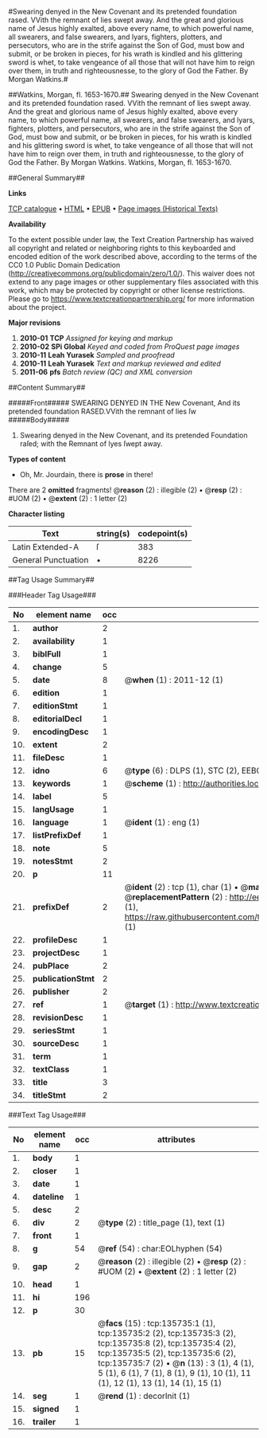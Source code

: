 #Swearing denyed in the New Covenant and its pretended foundation rased. VVith the remnant of lies swept away. And the great and glorious name of Jesus highly exalted, above every name, to which powerful name, all swearers, and false swearers, and lyars, fighters, plotters, and persecutors, who are in the strife against the Son of God, must bow and submit, or be broken in pieces, for his wrath is kindled and his glittering sword is whet, to take vengeance of all those that will not have him to reign over them, in truth and righteousnesse, to the glory of God the Father. By Morgan Watkins.#

##Watkins, Morgan, fl. 1653-1670.##
Swearing denyed in the New Covenant and its pretended foundation rased. VVith the remnant of lies swept away. And the great and glorious name of Jesus highly exalted, above every name, to which powerful name, all swearers, and false swearers, and lyars, fighters, plotters, and persecutors, who are in the strife against the Son of God, must bow and submit, or be broken in pieces, for his wrath is kindled and his glittering sword is whet, to take vengeance of all those that will not have him to reign over them, in truth and righteousnesse, to the glory of God the Father. By Morgan Watkins.
Watkins, Morgan, fl. 1653-1670.

##General Summary##

**Links**

[TCP catalogue](http://www.ota.ox.ac.uk/tcp/)  • 
[HTML](http://tei.it.ox.ac.uk/tcp/Texts-HTML/free/A96/A96082.html)  • 
[EPUB](http://tei.it.ox.ac.uk/tcp/Texts-EPUB/free/A96/A96082.epub) • 
[Page images (Historical Texts)](https://historicaltexts.jisc.ac.uk/eebo-99897938e)

**Availability**

To the extent possible under law, the Text Creation Partnership has waived all copyright and related or neighboring rights to this keyboarded and encoded edition of the work described above, according to the terms of the CC0 1.0 Public Domain Dedication (http://creativecommons.org/publicdomain/zero/1.0/). This waiver does not extend to any page images or other supplementary files associated with this work, which may be protected by copyright or other license restrictions. Please go to https://www.textcreationpartnership.org/ for more information about the project.

**Major revisions**

1. __2010-01__ __TCP__ *Assigned for keying and markup*
1. __2010-02__ __SPi Global__ *Keyed and coded from ProQuest page images*
1. __2010-11__ __Leah Yurasek__ *Sampled and proofread*
1. __2010-11__ __Leah Yurasek__ *Text and markup reviewed and edited*
1. __2011-06__ __pfs__ *Batch review (QC) and XML conversion*

##Content Summary##

#####Front#####
SWEARING DENYED IN THE New Covenant, And its pretended foundation RASED.VVith the remnant of lies ſw
#####Body#####

1. Swearing denyed in the New Covenant, and its pretended Foundation raſed; with the Remnant of lyes ſwept away.

**Types of content**

  * Oh, Mr. Jourdain, there is **prose** in there!

There are 2 **omitted** fragments! 
 @__reason__ (2) : illegible (2)  •  @__resp__ (2) : #UOM (2)  •  @__extent__ (2) : 1 letter (2)

**Character listing**


|Text|string(s)|codepoint(s)|
|---|---|---|
|Latin Extended-A|ſ|383|
|General Punctuation|•|8226|

##Tag Usage Summary##

###Header Tag Usage###

|No|element name|occ|attributes|
|---|---|---|---|
|1.|__author__|2||
|2.|__availability__|1||
|3.|__biblFull__|1||
|4.|__change__|5||
|5.|__date__|8| @__when__ (1) : 2011-12 (1)|
|6.|__edition__|1||
|7.|__editionStmt__|1||
|8.|__editorialDecl__|1||
|9.|__encodingDesc__|1||
|10.|__extent__|2||
|11.|__fileDesc__|1||
|12.|__idno__|6| @__type__ (6) : DLPS (1), STC (2), EEBO-CITATION (1), PROQUEST (1), VID (1)|
|13.|__keywords__|1| @__scheme__ (1) : http://authorities.loc.gov/ (1)|
|14.|__label__|5||
|15.|__langUsage__|1||
|16.|__language__|1| @__ident__ (1) : eng (1)|
|17.|__listPrefixDef__|1||
|18.|__note__|5||
|19.|__notesStmt__|2||
|20.|__p__|11||
|21.|__prefixDef__|2| @__ident__ (2) : tcp (1), char (1)  •  @__matchPattern__ (2) : ([0-9\-]+):([0-9IVX]+) (1), (.+) (1)  •  @__replacementPattern__ (2) : http://eebo.chadwyck.com/downloadtiff?vid=$1&page=$2 (1), https://raw.githubusercontent.com/textcreationpartnership/Texts/master/tcpchars.xml#$1 (1)|
|22.|__profileDesc__|1||
|23.|__projectDesc__|1||
|24.|__pubPlace__|2||
|25.|__publicationStmt__|2||
|26.|__publisher__|2||
|27.|__ref__|1| @__target__ (1) : http://www.textcreationpartnership.org/docs/. (1)|
|28.|__revisionDesc__|1||
|29.|__seriesStmt__|1||
|30.|__sourceDesc__|1||
|31.|__term__|1||
|32.|__textClass__|1||
|33.|__title__|3||
|34.|__titleStmt__|2||


###Text Tag Usage###

|No|element name|occ|attributes|
|---|---|---|---|
|1.|__body__|1||
|2.|__closer__|1||
|3.|__date__|1||
|4.|__dateline__|1||
|5.|__desc__|2||
|6.|__div__|2| @__type__ (2) : title_page (1), text (1)|
|7.|__front__|1||
|8.|__g__|54| @__ref__ (54) : char:EOLhyphen (54)|
|9.|__gap__|2| @__reason__ (2) : illegible (2)  •  @__resp__ (2) : #UOM (2)  •  @__extent__ (2) : 1 letter (2)|
|10.|__head__|1||
|11.|__hi__|196||
|12.|__p__|30||
|13.|__pb__|15| @__facs__ (15) : tcp:135735:1 (1), tcp:135735:2 (2), tcp:135735:3 (2), tcp:135735:8 (2), tcp:135735:4 (2), tcp:135735:5 (2), tcp:135735:6 (2), tcp:135735:7 (2)  •  @__n__ (13) : 3 (1), 4 (1), 5 (1), 6 (1), 7 (1), 8 (1), 9 (1), 10 (1), 11 (1), 12 (1), 13 (1), 14 (1), 15 (1)|
|14.|__seg__|1| @__rend__ (1) : decorInit (1)|
|15.|__signed__|1||
|16.|__trailer__|1||
